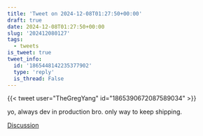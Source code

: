 ```yaml
---
title: 'Tweet on 2024-12-08T01:27:50+00:00'
draft: true
date: 2024-12-08T01:27:50+00:00
slug: '202412080127'
tags:
  - tweets
is_tweet: true
tweet_info:
  id: '1865448142235377902'
  type: 'reply'
  is_thread: False
---
```




{{< tweet user="TheGregYang" id="1865390672087589034" >}}

yo, always dev in production bro. only way to keep shipping.

[Discussion](https://x.com/sytelus/status/1865448142235377902)
